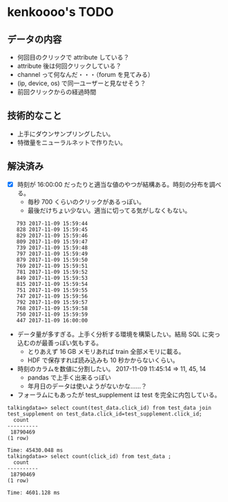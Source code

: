 # kenkoooo's TODO

## データの内容
- 何回目のクリックで attribute している？
- attribute 後は何回クリックしている？
- channel って何なんだ・・・（forum を見てみる）
- (ip, device, os) で同一ユーザーと見なせそう？
- 前回クリックからの経過時間

## 技術的なこと
- 上手にダウンサンプリングしたい。
- 特徴量をニューラルネットで作りたい。

## 解決済み

- [x] 時刻が 16:00:00 だったりと適当な値のやつが結構ある。時刻の分布を調べる。
  - 毎秒 700 くらいのクリックがあるっぽい。
  - 最後だけちょい少ない。適当に切ってる気がしなくもない。
 ```
    793 2017-11-09 15:59:44
    828 2017-11-09 15:59:45
    829 2017-11-09 15:59:46
    809 2017-11-09 15:59:47
    739 2017-11-09 15:59:48
    797 2017-11-09 15:59:49
    879 2017-11-09 15:59:50
    769 2017-11-09 15:59:51
    781 2017-11-09 15:59:52
    849 2017-11-09 15:59:53
    815 2017-11-09 15:59:54
    751 2017-11-09 15:59:55
    747 2017-11-09 15:59:56
    792 2017-11-09 15:59:57
    768 2017-11-09 15:59:58
    750 2017-11-09 15:59:59
    447 2017-11-09 16:00:00
  ```

- データ量が多すぎる。上手く分析する環境を構築したい。結局 SQL に突っ込むのが最善っぽい気もする。
  - とりあえず 16 GB メモリあれば train 全部メモリに載る。
  - HDF で保存すれば読み込みも 10 秒かからないくらい。
- 時刻のカラムを数値に分割したい。 2017-11-09 11:45:14 => 11, 45, 14
  - pandas で上手く出来るっぽい
  - 年月日のデータは使いようがないかな……？
- フォーラムにもあったが test_supplement は test を完全に内包している。
```
talkingdata=> select count(test_data.click_id) from test_data join test_supplement on test_data.click_id=test_supplement.click_id;
  count   
----------
 18790469
(1 row)

Time: 45430.048 ms
talkingdata=> select count(click_id) from test_data ;
  count   
----------
 18790469
(1 row)

Time: 4601.128 ms
```
